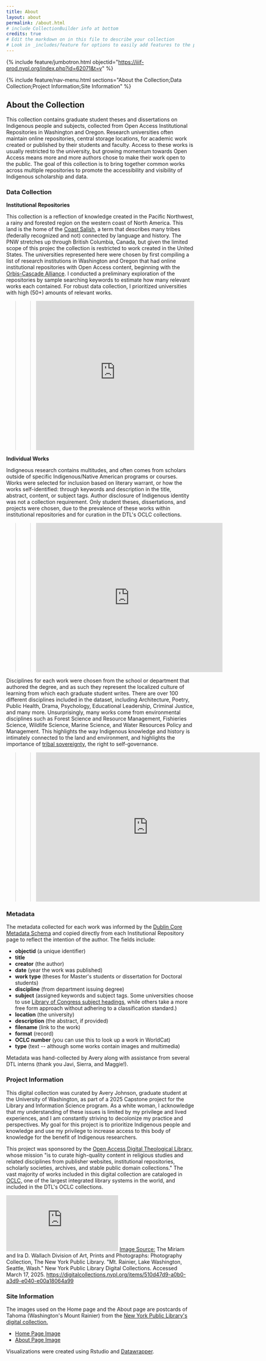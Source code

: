```yaml
---
title: About
layout: about
permalink: /about.html
# include CollectionBuilder info at bottom
credits: true
# Edit the markdown on in this file to describe your collection
# Look in _includes/feature for options to easily add features to the page
---
```


{% include feature/jumbotron.html objectid="https://iiif-prod.nypl.org/index.php?id=62071&t=v" %}

{% include feature/nav-menu.html sections="About the Collection;Data Collection;Project Information;Site Information" %}

## About the Collection
This collection contains graduate student theses and dissertations on Indigenous people and subjects, collected from Open Access Institutional Repositories in Washington and Oregon. Research universities often maintain online repositories, central storage locations, for academic work created or published by their students and faculty. Access to these works is usually restricted to the university, but growing momentum towards Open Access means more and more authors chose to make their work open to the public. The goal of this collection is to bring together common works across multiple repositories to promote the accessibility and visibility of Indigenous scholarship and data. 


### Data Collection
**Institutional Repositories**

This collection is a reflection of knowledge created in the Pacific Northwest, a rainy and forested region on the western coast of North America. This land is the home of the [Coast Salish](https://www.psrc.org/about-us/tribes), a term that describes many tribes (federally recognized and not) connected by language and history. The PNW stretches up through British Columbia, Canada, but given the limited scope of this projec the collection is restricted to work created in the United States.
The universities represented here were chosen by first compiling a list of research institutions in Washington and Oregon that had online institutional repositories with Open Access content, beginning with the [Orbis-Cascade Alliance](https://www.orbiscascade.org/about/members/). I conducted a preliminary exploration of the repositories by sample searching keywords to estimate how many relevant works each contained. For robust data collection, I prioritized universities with high (50+) amounts of relevant works.


>> <iframe title="Number of Works by University" aria-label="Pie Chart" id="datawrapper-chart-xpNTB" src="https://datawrapper.dwcdn.net/xpNTB/6/" scrolling="no" frameborder="0" style="width: 0; min-width: 100% !important; border: none;" height="400" data-external="1"></iframe><script type="text/javascript">!function(){"use strict";window.addEventListener("message",(function(a){if(void 0!==a.data["datawrapper-height"]){var e=document.querySelectorAll("iframe");for(var t in a.data["datawrapper-height"])for(var r,i=0;r=e[i];i++)if(r.contentWindow===a.source){var d=a.data["datawrapper-height"][t]+"px";r.style.height=d}}}))}();</script>



**Individual Works**

Indigneous research contains multitudes, and often comes from scholars outside of specific Indigenous/Native American programs or courses. Works were selected for inclusion based on literary warrant, or how the works self-identified: through keywords and description in the title, abstract, content, or subject tags. Author disclosure of Indigenous identity was not a collection requirement. Only student theses, dissertations, and projects were chosen, due to the prevalence of these works within institutional repositories and for curation in the DTL's OCLC collections.

>> <iframe title="Indigenous Knowledge is Interdisciplinary  " aria-label="Bar Chart" id="datawrapper-chart-a84Dh" src="https://datawrapper.dwcdn.net/a84Dh/9/" scrolling="no" frameborder="0" style="border: none;" width="500" height="400" data-external="1"></iframe>
 
Disciplines for each work were chosen from the school or department that authored the degree, and as such they represent the localized culture of learning from which each graduate student writes. There are over 100 different disciplines included in the dataset, including Architecture, Poetry, Public Health, Drama, Psychology, Educational Leadership, Criminal Justice, and many more. 
Unsurprisingly, many works come from environmental disciplines such as Forest Science and Resource Management, Fishieries Science, Wildlife Science, Marine Science, and Water Resources Policy and Management. This highlights the way Indigenous knowledge and history is intimately connected to the land and environment, and highlights the importance of [tribal sovereignty](https://archive.ncai.org/about-tribes), the right to self-governance.

>> <iframe title="Land and Nature Research" aria-label="Table" id="datawrapper-chart-mGuE2" src="https://datawrapper.dwcdn.net/mGuE2/1/" scrolling="no" frameborder="0" style="border: none;" width="600" height="400" data-external="1"></iframe>

### Metadata
The metadata collected for each work was informed by the [Dublin Core Metadata Schema](https://www.dublincore.org/about/) and copied directly from each Institutional Repository page to reflect the intention of the author.
The fields include:
- **objectid** (a unique identifier)
- **title**
- **creator** (the author)
- **date** (year the work was published)
- **work type** (theses for Master's students or dissertation for Doctoral students)
- **discipline** (from department issuing degree)
- **subject** (assigned keywords and subject tags. Some universities choose to use [Library of Congress subject headings](https://en.wikipedia.org/wiki/Library_of_Congress_Subject_Headings), while others take a more free form approach without adhering to a classification standard.)
- **location** (the university)
- **description** (the abstract, if provided)
- **filename** (link to the work)
- **format** (record)
- **OCLC number** (you can use this to look up a work in WorldCat)
- **type** (text -- although some works contain images and multimedia)

Metadata was hand-collected by Avery along with assistance from several DTL interns (thank you Javi, Sierra, and Maggie!).



### Project Information 

This digital collection was curated by Avery Johnson, graduate student at the University of Washington, as part of a 2025 Capstone project for the Library and Information Science program. As a white woman, I acknowledge that my understanding of these issues is limited by my privilege and lived experiences, and I am constantly striving to decolonize my practice and perspectives. My goal for this project is to prioritize Indigenous people and knowledge and use my privilege to increase access to this body of knowledge for the benefit of Indigenous researchers.

This project was sponsored by the [Open Access Digital Theological Library,](https://libguides.thedtl.org/oadtl/about) whose mission "is to curate high-quality content in religious studies and related disciplines from publisher websites, institutional repositories, scholarly societies, archives, and stable public domain collections." The vast majority of works included in this digital collection are cataloged in [OCLC,](https://www.oclc.org/en/worldcat.html) one of the largest integrated library systems in the world, and included in the DTL's OCLC collections.


![Postcard of Tahoma/Mount Rainier and Lake Washington, Seattle](https://iiif-prod.nypl.org/index.php?id=68896&t=g) 
[Image Source:](https://digitalcollections.nypl.org/items/510d47d9-a0b0-a3d9-e040-e00a18064a99) The Miriam and Ira D. Wallach Division of Art, Prints and Photographs: Photography Collection, The New York Public Library. "Mt. Rainier, Lake Washington, Seattle, Wash." New York Public Library Digital Collections. Accessed March 17, 2025. https://digitalcollections.nypl.org/items/510d47d9-a0b0-a3d9-e040-e00a18064a99


### Site Information
The images used on the Home page and the About page are postcards of Tahoma (Washington's Mount Rainier) from the [New York Public Library's digital collection.](https://digitalcollections.nypl.org/)

- [Home Page Image](https://digitalcollections.nypl.org/items/510d47d9-9a77-a3d9-e040-e00a18064a99)
- [About Page Image](https://digitalcollections.nypl.org/items/510d47d9-9b63-a3d9-e040-e00a18064a99) 

Visualizations were created using Rstudio and [Datawrapper](https://www.datawrapper.de/).
